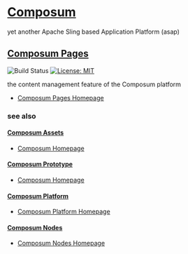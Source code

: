 # [Composum](https://www.composum.com/home.html)

yet another Apache Sling based Application Platform (asap)

## [Composum Pages](https://ist-software.atlassian.net/wiki/display/CMP/Composum+Pages)

![Build Status](https://api.travis-ci.org/ist-dresden/composum-pages.svg?branch=develop) [![License: MIT](https://img.shields.io/badge/License-MIT-yellow.svg)](https://opensource.org/licenses/MIT)
 
the content management feature of the Composum platform

* [Composum Pages Homepage](https://www.composum.com/home/pages.html)

### see also

#### [Composum Assets](https://github.com/ist-dresden/composum-assets)

* [Composum Homepage](https://www.composum.com/home.html)

#### [Composum Prototype](https://github.com/ist-dresden/composum-prototype)

* [Composum Homepage](https://www.composum.com/home.html)

#### [Composum Platform](https://github.com/ist-dresden/composum-platform)

* [Composum Platform Homepage](https://www.composum.com/home.hrml)

#### [Composum Nodes](https://github.com/ist-dresden/composum)

* [Composum Nodes Homepage](https://www.composum.com/home/nodes.html)
